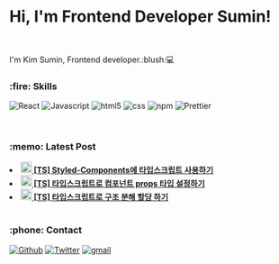 <h1>Hi, I'm Frontend Developer Sumin!</h1>

<div align="">
  <br>
  <p>I'm Kim Sumin, Frontend developer.:blush:💻</p>

  <h3>:fire: Skills</h3>
  <p>
    <img alt="React" src="https://img.shields.io/badge/-React-45b8d8?style=flat-square&logo=react&logoColor=white" />
    <img alt="Javascript" src="https://img.shields.io/badge/-Javascript-F7DF1E?style=flat-square&logo=javascript&logoColor=white" />
    <img alt="html5" src="https://img.shields.io/badge/-HTML5-E34F26?style=flat-square&logo=html5&logoColor=white" />
    <img alt="css" src="https://img.shields.io/badge/-CSS3-1572B6?style=flat-square&logo=css3&logoColor=white" />
    <img alt="npm" src="https://img.shields.io/badge/-NPM-CB3837?style=flat-square&logo=npm&logoColor=white" />
    <img alt="Prettier" src="https://img.shields.io/badge/-Prettier-F7B93E?style=flat-square&logo=prettier&logoColor=white" />
   
  </p>
  
  <br>
  
  <h3>:memo: Latest Post</h3>
  <li>
    <a href="https://ksumin-dev.tistory.com/141"><b><img src="https://emojipedia-us.s3.dualstack.us-west-1.amazonaws.com/thumbs/240/apple/237/fire_1f525.png" width="20" alt="new" /> [TS] Styled-Components에 타입스크립트 사용하기 </b></a><br/>
  </li>
  <li>
    <a href="https://ksumin-dev.tistory.com/140"><b><img src="https://emojipedia-us.s3.dualstack.us-west-1.amazonaws.com/thumbs/240/apple/237/fire_1f525.png" width="20" alt="new" /> [TS] 타입스크립트로 컴포넌트 props 타입 설정하기 </b></a><br/>
  </li>
  <li>
    <a href="https://ksumin-dev.tistory.com/139"><b><img src="https://emojipedia-us.s3.dualstack.us-west-1.amazonaws.com/thumbs/240/apple/237/fire_1f525.png" width="20" alt="new" /> [TS] 타입스크립트로 구조 분해 할당 하기 </b></a><br/>
  </li>
  
  <br>
  
  <h3>:phone: Contact</h3>
  <p>
    <a href="https://github.com/5Suminsss2" target="_blank"><img alt="Github" src="https://img.shields.io/badge/GitHub-%2312100E.svg?&style=for-the-badge&logo=Github&logoColor=white" /></a> 
    <a href="https://ksumin-dev.tistory.com/" target="_blank"><img alt="Twitter" src="https://img.shields.io/badge/tistory-FF7143.svg?&style=for-the-badge&logo=pencil&logoColor=white" /></a>
    <a href="mailto:"sumin.kim.dev@google.com"><img alt="gmail" src="https://img.shields.io/badge/gmail-4285F4.svg?&style=for-the-badge&logo=gmail&logoColor=white" /></a>
  </p>
  
  <br>
  
</div>

